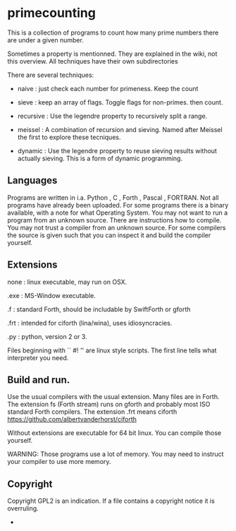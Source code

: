 # primecounting
This is a collection of programs to count how many prime numbers there are under a given number.

Sometimes a property is mentionned. They are explained in the wiki, not this
overview.
All techniques have their own subdirectories

There are several techniques:

- naive : just check each number for primeness. Keep the count

- sieve : keep an array of flags. Toggle flags for non-primes.
          then count.

- recursive : Use the legendre property to recursively split a range.

- meissel : A combination of recursion and sieving. Named after Meissel
  the first to explore these tecniques.

- dynamic : Use the legendre property to reuse sieving results without
  actually sieving. This is a form of dynamic programming.

## Languages
Programs are written in i.a. Python , C , Forth , Pascal , FORTRAN.
Not all programs have already been uploaded.
For some programs there is a binary available, with a note for
what Operating System.
You may not want to run a program from an unknown source.
There are instructions how to compile.
You may not trust a compiler from an unknown source.
For some compilers the source is given such that you can inspect it
and build the compiler yourself.

## Extensions

none : linux executable, may run on OSX.

.exe : MS-Window executable.

.f : standard Forth, should be includable by SwiftForth or gforth

.frt : intended for ciforth (lina/wina), uses idiosyncracies.

.py : python, version 2 or 3.

Files beginning with `` #! '' are linux style scripts.
The first line tells what interpreter you need.

## Build and run.
Use the usual compilers with the usual extension.
Many files are in Forth. The extension fs (Forth stream)
runs on gforth and probably most ISO standard Forth compilers.
The extension .frt means ciforth https://github.com/albertvanderhorst/ciforth

Without extensions are executable for 64 bit linux. You can compile
those yourself.

WARNING: Those programs use a lot of memory. You may need to
instruct your compiler to use more memory.

## Copyright
Copyright GPL2 is an indication. If a file contains a copyright
notice it is overruling.



-
